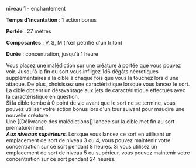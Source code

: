 niveau 1 - enchantement

**Temps d'incantation** : 1 action bonus

**Portée** : 27 mètres

**Composantes** : V, S, M (l'œil pétrifié d'un triton)

**Durée** : concentration, jusqu'à 1 heure

Vous placez une malédiction sur une créature à portée que vous pouvez voir. Jusqu'à la fin du sort vous infligez 1d6 dégâts nécrotiques supplémentaires à la cible à chaque fois que vous la touchez lors d'une attaque. De plus, choisissez une caractéristique lorsque vous lancez le sort. La cible obtient un désavantage aux jets de caractéristique effectués avec la caractéristique en question.  
Si la cible tombe à 0 point de vie avant que le sort ne se termine, vous pouvez utiliser votre action bonus lors d'un tour suivant pour maudire une nouvelle créature.  
Une [[Délivrance des malédictions]] lancée sur la cible met fin au sort prématurément.  
**_Aux niveaux supérieurs_**. Lorsque vous lancez ce sort en utilisant un emplacement de sort de niveau 3 ou 4, vous pouvez maintenir votre concentration sur ce sort pendant 8 heures. Si vous utilisez un emplacement de sort de niveau 5 ou supérieur, vous pouvez maintenir votre concentration sur ce sort pendant 24 heures.